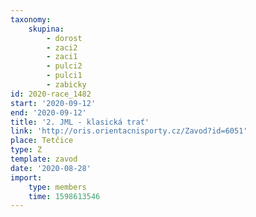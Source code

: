 ```yaml
---
taxonomy:
    skupina:
        - dorost
        - zaci2
        - zaci1
        - pulci2
        - pulci1
        - zabicky
id: 2020-race_1482
start: '2020-09-12'
end: '2020-09-12'
title: '2. JML - klasická trať'
link: 'http://oris.orientacnisporty.cz/Zavod?id=6051'
place: Tetčice
type: Z
template: zavod
date: '2020-08-28'
import:
    type: members
    time: 1598613546
---
```



